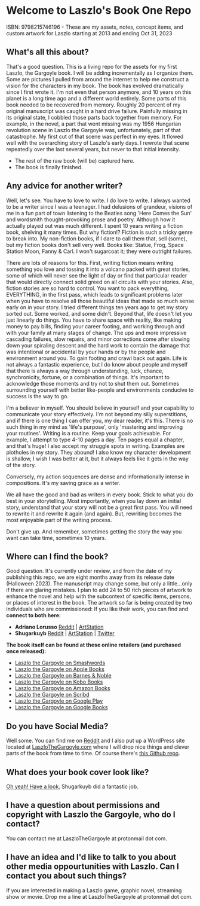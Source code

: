 # Welcome to Laszlo's Book One Repo

ISBN: 9798215746196 - These are my assets, notes, concept items, and custom artwork for Laszlo starting at 2013 and ending Oct 31, 2023

## What's all this about?

That's a good question. This is a living repo for the assets for my first Laszlo, the Gargoyle book. I will be adding incrementally as I organize them. Some are pictures I pulled from around the internet to help me construct a vision for the characters in my book. The book has evolved dramatically since I first wrote it. I'm not even that person anymore, and 10 years on this planet is a long time ago and a different world entirely. Some parts of this book needed to be recovered from memory. Roughly 20 percent of my original manuscript was caught in a hard drive failure. Painfully missing in its original state, I cobbled those parts back together from memory. For example, in the novel, a part that went missing was my 1956 Hungarian revolution scene in Laszlo the Gargoyle was, unfortunately, part of that catastrophe. My first cut of that scene was perfect in my eyes. It flowed well with the overarching story of Laszlo's early days. I rewrote that scene repeatedly over the last several years, but never to that initial intensity. 

- The rest of the raw book (will be) captured here. 
- The book is finally finished.

## Any advice for another writer?

Well, let's see. You have to love to write. I do love to write. I always wanted to be a writer since I was a teenager. I had delusions of grandeur, visions of me in a fun part of town listening to the Beatles song 'Here Comes the Sun' and wordsmith thought-provoking prose and poetry. Although how it actually played out was much different. I spent 10 years writing a fiction book, shelving it many times. But why fiction!? Fiction is such a tricky genre to break into. My non-fiction books, if I dare to call them that, sell (some), but my fiction books don't sell very well. Books like: Statue, Frog, Space Station Moon, Fanny & Carl. I won't sugarcoat it; they were outright failures.

There are lots of reasons for this. First, writing fiction means writing something you love and tossing it into a volcano packed with great stories, some of which will never see the light of day or find that particular reader that would directly connect solid greed on all circuits with your stories. Also, fiction stories are so hard to control. You want to pack everything, EVERYTHING, in the first pass, which leads to significant problems later when you have to resolve all those beautiful ideas that made so much sense early on in your story. I tried different things ten years ago to get my story sorted out. Some worked, and some didn't. Beyond that, life doesn't let you just linearly do things. You have to share space with reality, like making money to pay bills, finding your career footing, and working through and with your family at many stages of change. The ups and more impressive cascading failures, slow repairs, and minor corrections come after slowing down your spiraling descent and the hard work to contain the damage that was intentional or accidental by your hands or by the people and environment around you. To gain footing and crawl back out again. Life is not always a fantastic experience, but I do know about people and myself that there is always a way through understanding, luck, chance, synchronicity, fortune, or a combination of things. It's important to acknowledge those moments and try not to shut them out. Sometimes surrounding yourself with better like-people and environments conducive to success is the way to go.

I'm a believer in myself. You should believe in yourself and your capability to communicate your story effectively. 
I'm not beyond my silly superstitions, and if there is one thing I can offer you, my dear reader, it's this. There is no such thing in my mind as 'life's purpose', only 'mastering and improving your routines'. Writing is a routine. 
Keep your goals achievable. For example, I attempt to type 4-10 pages a day. Ten pages equal a chapter, and that's huge! I also accept my struggle spots in writing. Examples are plotholes in my story. They abound! I also know my character development is shallow, I wish I was better at it, but it always feels like it gets in the way of the story.

Conversely, my action sequences are dense and informationally intense in compositions. It's my saving grace as a writer.

We all have the good and bad as writers in every book. Stick to what you do best in your storytelling. Most importantly, when you lay down an initial story, understand that your story will not be a great first pass. You will need to rewrite it and rewrite it again (and again). But, rewriting becomes the most enjoyable part of the writing process. 

Don't give up. And remember, sometimes getting the story the way you want can take time, sometimes 10 years.

## Where can I find the book?

Good question. It's currently under review, and from the date of my publishing this repo, we are eight months away from its release date (Halloween 2023). The manuscript may change some, but only a little...only if there are glaring mistakes. I plan to add 24 to 50 rich pieces of artwork to enhance the novel and help with the subcontext of specific items, persons, or places of interest in the book. The artwork so far is being created by two individuals who are commissioned: If you like their work, you can find and **connect to both here:**

 - **Adriano Lorusso**  [Reddit](https://www.reddit.com/user/AdrianoLorusso/) | [ArtStation](https://adrianolorusso.artstation.com/)
 - **Shugarkuyb**  [Reddit](https://www.reddit.com/user/shugarkyub/) | [ArtStation](https://www.artstation.com/shugarkyub) | [Twitter](https://twitter.com/shugarkyub)

**The book itself can be found at these online retailers (and purchased once released):**

 - [Laszlo the Gargoyle on Smashwords](https://www.smashwords.com/books/view/1334418)
 - [Laszlo the Gargoyle on Apple Books](https://books.apple.com/us/book/x/id6445656802)
 - [Laszlo the Gargoyle on Barnes & Noble](https://www.barnesandnoble.com/s/2940166011633)
 - [Laszlo the Gargoyle on Kobo Books](https://store.kobobooks.com/en-us/Search?Query=9798215746196)
 - [Laszlo the Gargoyle on Amazon Books](https://www.amazon.com/Laszlo-Gargoyle-Frank-Tudor-ebook/dp/B0BTNSKGL4)
 - [Laszlo the Gargoyle on Scribd](https://www.scribd.com/search?query=9798215746196&language=0)
 - [Laszlo the Gargoyle on Google Play](https://play.google.com/store/books/details?id=EeyrEAAAQBAJ) 
 - [Laszlo the Gargoyle on Google Books](https://books.google.com/books/about?id=EeyrEAAAQBAJ&hl=en)

## Do you have Social Media?

Well some. You can find me on [Reddit](https://www.reddit.com/user/laszlothegargoyle/) and I also put up a WordPress site located at [LaszloTheGargoyle.com](https://laszlothegargoyle.com/) where I will drop nice things and clever parts of the book from time to time. Of course there's [this Github repo](https://github.com/LaszloTheGargoyle/Book1).

## What does your book cover look like?

[Oh yeah! Have a look.](https://laszlothegargoyle.com/2023/02/12/the-cover-of-the-new-book/) Shugarkuyb did a fantastic job.

## I have a question about permissions and copyright with Laszlo the Gargoyle, who do I contact?

You can contact me at LaszloTheGargoyle at protonmail dot com.

## I have an idea and I'd like to talk to you about other media oppourtunities with Laszlo. Can I contact you about such things?

If you are interested in making a Laszlo game, graphic novel, streaming show or movie. Drop me a line at LaszloTheGargoyle at protonmail dot com.  


